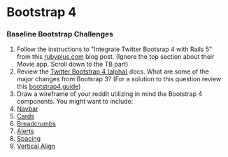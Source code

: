 # Bootstrap 4

### Baseline Bootstrap Challenges

1. Follow the instructions to "Integrate Twitter Bootsrap 4 with Rails 5" from this [rubyplus.com](https://rubyplus.com/articles/3981-Integrating-Twitter-Bootstrap-4-with-Rails-5) blog post. (Ignore the top section about their Movie app. Scroll down to the TB part)
1. Review the [Twitter Bootstrap 4 (alpha)](https://v4-alpha.getbootstrap.com/) docs. What are some of the major changes from Bootsrap 3? (For a solution to this question review this [bootstrap4.guide](http://bootstrap4.guide/))
1. Draw a wireframe of your reddit utilizing in mind the Bootstrap 4 components. You might want to include:
  1. [Navbar](http://v4-alpha.getbootstrap.com/components/navbar/)
  1. [Cards](http://v4-alpha.getbootstrap.com/components/card/)
  1. [Breadcrumbs](http://v4-alpha.getbootstrap.com/components/breadcrumb/)
  1. [Alerts](http://v4-alpha.getbootstrap.com/components/alerts/)
  1. [Spacing](http://v4-alpha.getbootstrap.com/utilities/spacing/)
  1. [Vertical Align](http://v4-alpha.getbootstrap.com/utilities/vertical-align/)
  
